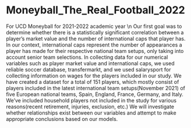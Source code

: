 # Moneyball_The_Real_Football_2022
For UCD Moneyball for 2021-2022 academic year \n
Our first goal was to determine whether there is a statistically significant correlation between a player’s market value and the number of international caps that player has. In our context, international caps represent the number of appearances a player has made for their respective national team setups, only taking into account senior team selections. In collecting data for our numerical variables such as player market value and international caps, we used reliable soccer database, transfermarkt, and we used salarysport for collecting information on wages for the players included in our study. We have created a dataset for a total of 151 players, which mostly consist of players included in the latest international team setups(November 2021) of five European national teams, Spain, England, France, Germany, and Italy. We’ve included household players not included in the study for various reasons(recent retirement, injuries, exclusion, etc.) We will investigate whether relationships exist between our variables and attempt to make appropriate conclusions based on our models. 
